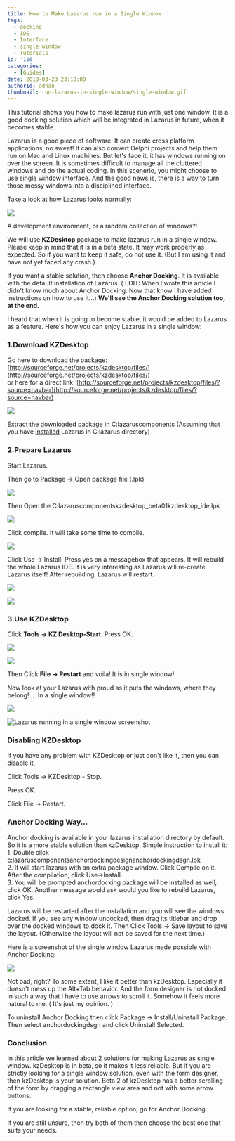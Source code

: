 ```yaml
---
title: How to Make Lazarus run in a Single Window
tags:
  - docking
  - IDE
  - Interface
  - single window
  - Tutorials
id: '116'
categories:
  - [Guides]
date: 2013-03-23 23:10:00
authorId: adnan
thumbnail: run-lazarus-in-single-window/single-window.gif
---
```


This tutorial shows you how to make lazarus run with just one window. It is a good docking solution which will be integrated in Lazarus in future, when it becomes stable.
<!-- more -->
  
Lazarus is a good piece of software. It can create cross platform applications, no sweat! It can also convert Delphi projects and help them run on Mac and Linux machines. But let's face it, it has windows running on over the screen. It is sometimes difficult to manage all the cluttered windows and do the actual coding. In this scenerio, you might choose to use single window interface. And the good news is, there is a way to turn those messy windows into a disciplined interface.  
  
Take a look at how Lazarus looks normally:  
  
[![](http://3.bp.blogspot.com/-gMKy4_OFDWA/UU3guU3P2II/AAAAAAAAAUI/zypJN6gZi74/s320/13.gif)](run-lazarus-in-single-window/13.gif)  
  
A development environment, or a random collection of windows?!  
  
We will use **KZDesktop** package to make lazarus run in a single window. Please keep in mind that it is in a beta state. It may work properly as expected. So if you want to keep it safe, do not use it. (But I am using it and have not yet faced any crash.)  
  
If you want a stable solution, then choose **Anchor Docking**. It is available with the default installation of Lazarus. ( EDIT: When I wrote this article I didn't know much about Anchor Docking. Now that know I have added instructions on how to use it...) **We'll see the Anchor Docking solution too, at the end.**   
  
I heard that when it is going to become stable, it would be added to Lazarus as a feature. Here's how you can enjoy Lazarus in a single window:  

### 1.Download KZDesktop

Go here to download the package:  
[http://sourceforge.net/projects/kzdesktop/files/](http://sourceforge.net/projects/kzdesktop/files/)  
or here for a direct link: [http://sourceforge.net/projects/kzdesktop/files/?source=navbar](http://sourceforge.net/projects/kzdesktop/files/?source=navbar)  
  

![](run-lazarus-in-single-window/01.gif)

Extract the downloaded package in C:lazaruscomponents (Assuming that you have [installed](http://lazplanet.blogspot.com/2013/03/how-to-install-lazarus.html) Lazarus in C:lazarus directory)  

### 2.Prepare Lazarus

Start Lazarus.  
  
Then go to Package -> Open package file (.lpk)  
  

![](run-lazarus-in-single-window/02.gif)

Then Open the C:lazaruscomponentskzdesktop\_beta01kzdesktop\_ide.lpk  

![](run-lazarus-in-single-window/03.gif)

  
  
Click compile. It will take some time to compile.  

![](run-lazarus-in-single-window/04.gif)

  
  
Click Use -> Install. Press yes on a messagebox that appears. It will rebuild the whole Lazarus IDE. It is very interesting as Lazarus will re-create Lazarus itself! After rebuilding, Lazarus will restart.  

![](run-lazarus-in-single-window/05.gif)

![](run-lazarus-in-single-window/06.gif)

  

### 3.Use KZDesktop

  
Click **Tools -> KZ Desktop-Start**. Press OK.  

![](run-lazarus-in-single-window/07.gif)

![](run-lazarus-in-single-window/08.gif)

  
  
Then Click **File -> Restart** and voila! It is in single window!  
  
Now look at your Lazarus with proud as it puts the windows, where they belong! ... In a single window!!  
  

![](run-lazarus-in-single-window/09.gif)

  
  

![Lazarus running in a single window screenshot](run-lazarus-in-single-window/Lazar.gif "Lazarus running in a single window screenshot")

### Disabling KZDesktop

If you have any problem with KZDesktop or just don't like it, then you can disable it.

  

Click Tools -> KZDesktop - Stop.

Press OK.

Click File -> Restart.  
  

### Anchor Docking Way...

Anchor docking is available in your lazarus installation directory by default. So it is a more stable solution than kzDesktop. Simple instruction to install it:  
1\. Double click c:lazaruscomponentsanchordockingdesignanchordockingdsgn.lpk  
2\. It will start lazarus with an extra package window. Click Compile on it. After the compilation, click Use->Install.  
3\. You will be prompted anchordocking package will be installed as well, click OK. Another message would ask would you like to rebuild Lazarus, click Yes.  
  
Lazarus will be restarted after the installation and you will see the windows docked. If you see any window undocked, then drag its titlebar and drop over the docked windows to dock it. Then Click Tools -> Save layout to save the layout. (Otherwise the layout will not be saved for the next time.)  
  
Here is a screenshot of the single window Lazarus made possible with Anchor Docking:  
  

![](run-lazarus-in-single-window/lazarus.gif)

Not bad, right? To some extent, I like it better than kzDesktop. Especially it doesn't mess up the Alt+Tab behavior. And the form designer is not docked in such a way that I have to use arrows to scroll it. Somehow it feels more natural to me. ( It's just my opinion. )  

  
To uninstall Anchor Docking then click Package -> Install/Uninstall Package. Then select anchordockingdsgn and click Uninstall Selected.  
  

### Conclusion

In this article we learned about 2 solutions for making Lazarus as single window. kzDesktop is in beta, so it makes it less reliable. But if you are strictly looking for a single window solution, even with the form designer, then kzDesktop is your solution. Beta 2 of kzDesktop has a better scrolling of the form by dragging a rectangle view area and not with some arrow buttons.  
  
If you are looking for a stable, reliable option, go for Anchor Docking.  
  
If you are still unsure, then try both of them then choose the best one that suits your needs.